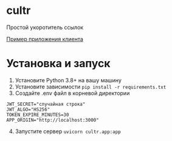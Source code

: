 # cultr
Простой укоротитель ссылок

[Пример приложения клиента](https://github.com/TrixiS/cultr_frontend)

# Установка и запуск
1. Установите Python 3.8+ на вашу машину
2. Установите зависимости `pip install -r requirements.txt`
3. Создайте .env файл в корневой директории 
```
JWT_SECRET="случайная строка"
JWT_ALGO="HS256"
TOKEN_EXPIRE_MINUTES=30
APP_ORIGIN="http://localhost:3000"
```
4. Запустите сервер `uvicorn cultr.app:app`
